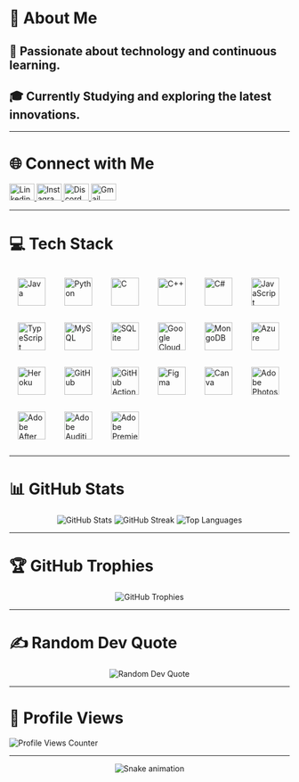 # 💫 About Me

## 🚀 Passionate about technology and continuous learning.

## 🎓 Currently Studying and exploring the latest innovations.

---

# 🌐 Connect with Me

  <a href="https://www.linkedin.com/in/anuragbhowmick/" target="_blank">
    <img src="https://raw.githubusercontent.com/maurodesouza/profile-readme-generator/master/src/assets/icons/social/linkedin/default.svg" width="45" height="30" alt="Linkedin logo" />
  </a>
  <a href="https://www.instagram.com/the_wilful_youth/" target="_blank">
    <img src="https://raw.githubusercontent.com/maurodesouza/profile-readme-generator/master/src/assets/icons/social/instagram/default.svg" width="45" height="30" alt="Instagram logo" />
  </a>
  <a href="https://discord.gg/ajqnqjPf" target="_blank">
    <img src="https://raw.githubusercontent.com/maurodesouza/profile-readme-generator/master/src/assets/icons/social/discord/default.svg" width="45" height="30" alt="Discord logo" />
  </a>
  <a href="mailto:anuragbhowmick1711@gmail.com">
    <img src="https://raw.githubusercontent.com/maurodesouza/profile-readme-generator/master/src/assets/icons/social/gmail/default.svg" width="45" height="30" alt="Gmail logo" />
  </a>
</p>

---

# 💻 Tech Stack

  <img src="https://cdn.jsdelivr.net/gh/devicons/devicon/icons/java/java-original.svg" height="50" style="margin: 15px;" alt="Java" />
  <img src="https://cdn.jsdelivr.net/gh/devicons/devicon/icons/python/python-original.svg" height="50" style="margin: 15px;" alt="Python" />
  <img src="https://cdn.jsdelivr.net/gh/devicons/devicon/icons/c/c-original.svg" height="50" style="margin: 15px;" alt="C" />
  <img src="https://cdn.jsdelivr.net/gh/devicons/devicon/icons/cplusplus/cplusplus-original.svg" height="50" style="margin: 15px;" alt="C++" />
  <img src="https://cdn.jsdelivr.net/gh/devicons/devicon/icons/csharp/csharp-original.svg" height="50" style="margin: 15px;" alt="C#" />
  <img src="https://cdn.jsdelivr.net/gh/devicons/devicon/icons/javascript/javascript-original.svg" height="50" style="margin: 15px;" alt="JavaScript" />
  <img src="https://cdn.jsdelivr.net/gh/devicons/devicon/icons/typescript/typescript-original.svg" height="50" style="margin: 15px;" alt="TypeScript" />
  <img src="https://skillicons.dev/icons?i=mysql" height="50" style="margin: 15px;" alt="MySQL" />
  <img src="https://skillicons.dev/icons?i=sqlite" height="50" style="margin: 15px;" alt="SQLite" />
  <img src="https://cdn.jsdelivr.net/gh/devicons/devicon/icons/googlecloud/googlecloud-original.svg" height="50" style="margin: 15px;" alt="Google Cloud" />
  <img src="https://skillicons.dev/icons?i=mongodb" height="50" style="margin: 15px;" alt="MongoDB" />
  <img src="https://cdn.jsdelivr.net/gh/devicons/devicon/icons/azure/azure-original.svg" height="50" style="margin: 15px;" alt="Azure" />
  <img src="https://skillicons.dev/icons?i=heroku" height="50" style="margin: 15px;" alt="Heroku" />
  <img src="https://skillicons.dev/icons?i=github" height="50" style="margin: 15px;" alt="GitHub" />
  <img src="https://skillicons.dev/icons?i=githubactions" height="50" style="margin: 15px;" alt="GitHub Actions" />
  <img src="https://skillicons.dev/icons?i=figma" height="50" style="margin: 15px;" alt="Figma" />
  <img src="https://cdn.jsdelivr.net/gh/devicons/devicon/icons/canva/canva-original.svg" height="50" style="margin: 15px;" alt="Canva" />
  <img src="https://skillicons.dev/icons?i=ps" height="50" style="margin: 15px;" alt="Adobe Photoshop" />
  <img src="https://skillicons.dev/icons?i=ae" height="50" style="margin: 15px;" alt="Adobe After Effects" />
  <img src="https://skillicons.dev/icons?i=au" height="50" style="margin: 15px;" alt="Adobe Audition" />
  <img src="https://skillicons.dev/icons?i=pr" height="50" style="margin: 15px;" alt="Adobe Premiere Pro" />
</p>

---

# 📊 GitHub Stats

<p align="center">
  <img src="https://github-readme-stats.vercel.app/api?username=the-wilful-youth&theme=cobalt&hide_border=false&include_all_commits=true&count_private=true" alt="GitHub Stats" />
  <img src="https://github-readme-streak-stats.herokuapp.com/?user=the-wilful-youth&theme=cobalt&hide_border=false" alt="GitHub Streak" />
  <img src="https://github-readme-stats.vercel.app/api/top-langs/?username=the-wilful-youth&theme=cobalt&hide_border=false&include_all_commits=true&count_private=true&layout=compact" alt="Top Languages" />

</p>

---

# 🏆 GitHub Trophies

<p align="center">
  <img src="https://github-profile-trophy.vercel.app/?username=the-wilful-youth&theme=radical&no-frame=false&no-bg=true&margin-w=4" alt="GitHub Trophies" />
</p>

---

# ✍️ Random Dev Quote

<p align="center">
  <img src="https://quotes-github-readme.vercel.app/api?type=horizontal&theme=radical" alt="Random Dev Quote" />
</p>

---

# 👀 Profile Views

  <img src="https://komarev.com/ghpvc/?username=the-wilful-youth&label=Profile%20Views&color=blue&style=flat" alt="Profile Views Counter" />
</p>

---

<p align="center">
  <img src="https://raw.githubusercontent.com/the-wilful-youth/the-wilful-youth/output/snake.svg" alt="Snake animation" />
</p>
